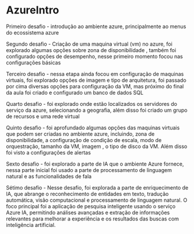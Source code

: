 # AzureIntro

Primeiro desafio - introdução ao ambiente azure, principalmente ao menus do ecossistema azure

Segundo desafio - Criação de uma maquina virtual (vm) no azure, foi explorado algumas opções sobre zona de disponibilidade , também foi configurado opções de desempenho, nesse primeiro momento focou nas configurações básicas

Terceiro desafio - nessa etapa ainda focou em configuração de maquinas virtuais, foi explorado opções de imagem e tipo de arquitetura, foi passado por cima diversas opções para configuração da VM, mas próximo do final da aula
foi criado e configurado um banco de dados SQL

Quarto desafio - foi explorado onde estão localizados os servidores do serviço da azure, selecionando a geografia, além disso foi criado um grupo de recursos e uma rede virtual 

Quinto desafio - foi aprofundado algumas opções das maquinas virtuais que podem ser criadas no ambiente azure, incluindo, zona de disponibilidade,  a configuração de condição de escala, modo de orquestração, tamanho da VM, imagem ,
o tipo de disco da VM. Além disso foi visto a configurações de alertas  

Sexto desafio - foi explorado a parte de IA que o ambiente Azure fornece, nessa parte inicial foi usado a parte de processamento de linguagem natural e as funcionalidades de fala 

Sétimo desafio - Nesse desafio, foi explorada a parte de enriquecimento de IA, que abrange o reconhecimento de entidades em texto, tradução automática, visão computacional e processamento de linguagem natural. O foco principal foi a aplicação de pesquisa inteligente usando o serviço Azure IA, permitindo análises avançadas e extração de informações relevantes para melhorar a experiência e os resultados das buscas com inteligência artificial.

